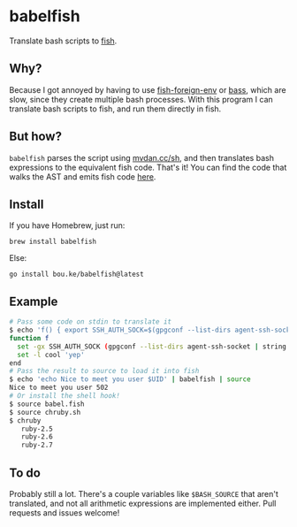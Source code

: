 # babelfish

Translate bash scripts to [fish](https://fishshell.com).

## Why?

Because I got annoyed by having to use [fish-foreign-env](https://github.com/oh-my-fish/plugin-foreign-env) or [bass](https://github.com/edc/bass), which are slow, since they create multiple bash processes. With this program I can translate bash scripts to fish, and run them directly in fish.

## But how?

`babelfish` parses the script using [mvdan.cc/sh](https://github.com/mvdan/sh), and then translates bash expressions to the equivalent fish code. That's it! You can find the code that walks the AST and emits fish code [here](https://github.com/bouk/babelfish/blob/master/translate/translate.go).

## Install

If you have Homebrew, just run:

```shell
brew install babelfish
```

Else:

```shell
go install bou.ke/babelfish@latest
```

## Example

```sh
# Pass some code on stdin to translate it
$ echo 'f() { export SSH_AUTH_SOCK=$(gpgconf --list-dirs agent-ssh-socket); local cool=yep; }' | babelfish
function f
  set -gx SSH_AUTH_SOCK (gpgconf --list-dirs agent-ssh-socket | string collect; or echo)
  set -l cool 'yep'
end
# Pass the result to source to load it into fish
$ echo 'echo Nice to meet you user $UID' | babelfish | source
Nice to meet you user 502
# Or install the shell hook!
$ source babel.fish
$ source chruby.sh
$ chruby
   ruby-2.5
   ruby-2.6
   ruby-2.7
```

## To do

Probably still a lot. There's a couple variables like `$BASH_SOURCE` that aren't translated, and not all arithmetic expressions are implemented either. Pull requests and issues welcome!
